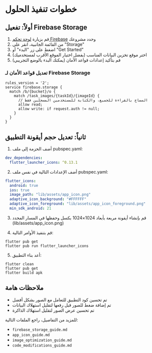 # خطوات تنفيذ الحلول

## أولاً: تفعيل Firebase Storage

1. قم بزيارة [لوحة تحكم Firebase](https://console.firebase.google.com/) وحدد مشروعك
2. من القائمة الجانبية، انقر على "Storage"
3. اضغط على زر "البدء" أو "Get Started"
4. اختر موقع تخزين البيانات المناسب (يفضل اختيار الموقع الأقرب لمستخدميك)
5. قم بتأكيد إعدادات قواعد الأمان (يمكنك البدء بالوضع التجريبي)

### تعديل قواعد الأمان لـ Firebase Storage

```
rules_version = '2';
service firebase.storage {
  match /b/{bucket}/o {
    match /task_images/{taskId}/{imageId} {
      // السماح بالقراءة للجميع، والكتابة للمستخدمين المسجلين فقط
      allow read;
      allow write: if request.auth != null;
    }
  }
}
```

## ثانياً: تعديل حجم أيقونة التطبيق

1. أضف الحزمة إلى ملف pubspec.yaml:

```yaml
dev_dependencies:
  flutter_launcher_icons: ^0.13.1
```

2. أضف الإعدادات التالية في نفس ملف pubspec.yaml:

```yaml
flutter_icons:
  android: true
  ios: true
  image_path: "lib/assets/app_icon.png"
  adaptive_icon_background: "#FFFFFF"
  adaptive_icon_foreground: "lib/assets/app_icon_foreground.png"
  min_sdk_android: 21
```

3. قم بإنشاء أيقونة مربعة بأبعاد 1024×1024 بكسل وحفظها في المسار المحدد (lib/assets/app_icon.png)

4. قم بتنفيذ الأوامر التالية:

```
flutter pub get
flutter pub run flutter_launcher_icons
```

5. أعد بناء التطبيق:

```
flutter clean
flutter pub get
flutter build apk
```

## ملاحظات هامة

- تم تحسين كود التطبيق للتعامل مع الصور بشكل أفضل
- تم إضافة ضغط للصور قبل رفعها لتقليل استهلاك البيانات
- تم تحسين عرض الصور لتقليل استهلاك الذاكرة

للمزيد من التفاصيل، راجع الملفات التالية:
- `firebase_storage_guide.md`
- `app_icon_guide.md`
- `image_optimization_guide.md`
- `code_modifications_guide.md`
